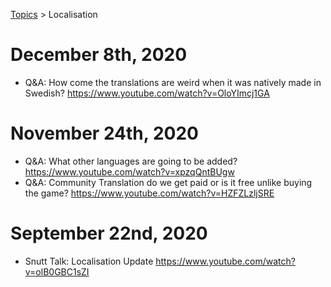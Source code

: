 [Topics](../topics.md) > Localisation

# December 8th, 2020
* Q&A: How come the translations are weird when it was natively made in Swedish? https://www.youtube.com/watch?v=OloYImcj1GA

# November 24th, 2020
* Q&A: What other languages are going to be added? https://www.youtube.com/watch?v=xpzqQntBUgw
* Q&A: Community Translation do we get paid or is it free unlike buying the game? https://www.youtube.com/watch?v=HZFZLzljSRE

# September 22nd, 2020
* Snutt Talk: Localisation Update https://www.youtube.com/watch?v=olB0GBC1sZI
